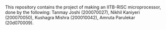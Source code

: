 This repository contains the project of making an IITB-RISC microprocessor, done by the following: 
Tanmay Joshi (200070027), 
Nikhil Kaniyeri (200070050), 
Kushagra Mishra (200010042), 
Amruta Parulekar (20d070009).
